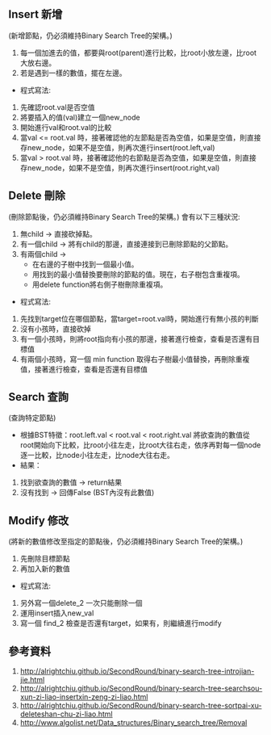 Insert 新增 
---------------------------
(新增節點，仍必須維持Binary Search Tree的架構。)
1. 每一個加進去的值，都要與root(parent)進行比較，比root小放左邊，比root大放右邊。
2. 若是遇到一樣的數值，擺在左邊。
* 程式寫法:
1. 先確認root.val是否空值
2. 將要插入的值(val)建立一個new_node
3. 開始進行val和root.val的比較
4. 當val <= root.val 時，接著確認他的左節點是否為空值，如果是空值，則直接存new_node，如果不是空值，則再次進行insert(root.left,val)
5. 當val > root.val 時，接著確認他的右節點是否為空值，如果是空值，則直接存new_node，如果不是空值，則再次進行insert(root.right,val)  


Delete 刪除  
---------------------------
(刪除節點後，仍必須維持Binary Search Tree的架構。)
會有以下三種狀況:
1. 無child → 直接砍掉點。
2. 有一個child → 將有child的那邊，直接連接到已刪除節點的父節點。
3. 有兩個child →
    * 在右邊的子樹中找到一個最小值。
    * 用找到的最小值替換要刪除的節點的值。現在，右子樹包含重複項。
    * 用delete function將右側子樹刪除重複項。
* 程式寫法:
1. 先找到target位在哪個節點，當target=root.val時，開始進行有無小孩的判斷
2. 沒有小孩時，直接砍掉
3. 有一個小孩時，則將root指向有小孩的那邊，接著進行檢查，查看是否還有目標值
4. 有兩個小孩時，寫一個 min function 取得右子樹最小值替換，再刪除重複值，接著進行檢查，查看是否還有目標值

Search 查詢 
---------------------------
(查詢特定節點)
* 根據BST特徵：root.left.val < root.val < root.right.val
將欲查詢的數值從root開始向下比較，比root小往左走，比root大往右走，依序再對每一個node逐一比較，比node小往左走，比node大往右走。
* 結果：
1. 找到欲查詢的數值 → return結果
2. 沒有找到 → 回傳False (BST內沒有此數值)


Modify 修改
---------------------------
(將新的數值修改至指定的節點後，仍必須維持Binary Search Tree的架構。)
1. 先刪除目標節點
2. 再加入新的數值
* 程式寫法:
1. 另外寫一個delete_2 一次只能刪除一個
2. 運用insert插入new_val
3. 寫一個 find_2 檢查是否還有target，如果有，則繼續進行modify


參考資料
---------------------------
1. http://alrightchiu.github.io/SecondRound/binary-search-tree-introjian-jie.html
2.	http://alrightchiu.github.io/SecondRound/binary-search-tree-searchsou-xun-zi-liao-insertxin-zeng-zi-liao.html
3.	http://alrightchiu.github.io/SecondRound/binary-search-tree-sortpai-xu-deleteshan-chu-zi-liao.html
4.	http://www.algolist.net/Data_structures/Binary_search_tree/Removal
